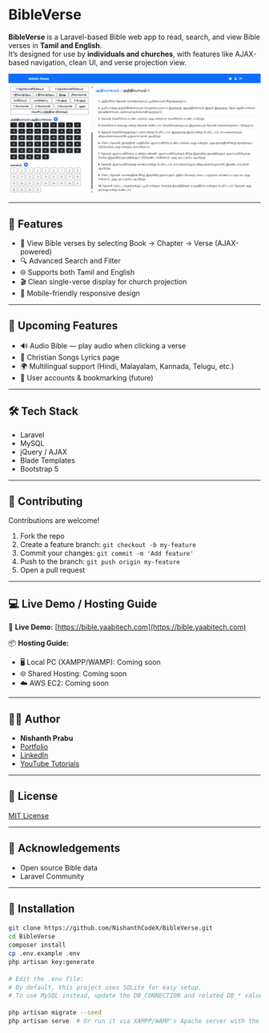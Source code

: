 # BibleVerse

**BibleVerse** is a Laravel-based Bible web app to read, search, and view Bible verses in **Tamil and English**.  
It’s designed for use by **individuals and churches**, with features like AJAX-based navigation, clean UI, and verse projection view.

![screenshot](public/screenshots/homepage.png)

---

## 🌟 Features

- 📖 View Bible verses by selecting Book → Chapter → Verse (AJAX-powered)
- 🔍 Advanced Search and Filter
- 🌐 Supports both Tamil and English
- 🎬 Clean single-verse display for church projection
- 📱 Mobile-friendly responsive design

---

## 🚧 Upcoming Features

- 🔊 Audio Bible — play audio when clicking a verse
- 🎵 Christian Songs Lyrics page
- 🌍 Multilingual support (Hindi, Malayalam, Kannada, Telugu, etc.)
- 👥 User accounts & bookmarking (future)

---

## 🛠️ Tech Stack

- Laravel
- MySQL
- jQuery / AJAX
- Blade Templates
- Bootstrap 5

---

## 🤝 Contributing

Contributions are welcome!

1. Fork the repo
2. Create a feature branch: `git checkout -b my-feature`
3. Commit your changes: `git commit -m 'Add feature'`
4. Push to the branch: `git push origin my-feature`
5. Open a pull request

---

## 💻 Live Demo / Hosting Guide

🔗 **Live Demo:** [https://bible.yaabitech.com](https://bible.yaabitech.com)

📦 **Hosting Guide:**
- 🖥️ Local PC (XAMPP/WAMP): Coming soon
- 🌐 Shared Hosting: Coming soon
- ☁️ AWS EC2: Coming soon

---

## 🧑‍💻 Author

- **Nishanth Prabu**
- [Portfolio](https://nishanthprabu.com)
- [LinkedIn](https://www.linkedin.com/in/nishanth-prabu/)
- [YouTube Tutorials](https://youtube.com/@yaabiacademy)

---

## 🪪 License

[MIT License](LICENSE)

---

## 📝 Acknowledgements

- Open source Bible data
- Laravel Community

---

## 🚀 Installation

```bash
git clone https://github.com/NishanthCodeX/BibleVerse.git
cd BibleVerse
composer install
cp .env.example .env
php artisan key:generate

# Edit the .env file:
# By default, this project uses SQLite for easy setup.
# To use MySQL instead, update the DB_CONNECTION and related DB_* values in .env

php artisan migrate --seed
php artisan serve  # Or run it via XAMPP/WAMP's Apache server with the correct document root
